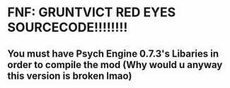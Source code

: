 # FNF: GRUNTVICT RED EYES SOURCECODE‼️‼️‼️‼️
## You must have Psych Engine 0.7.3's Libaries in order to compile the mod (Why would u anyway this version is broken lmao)
